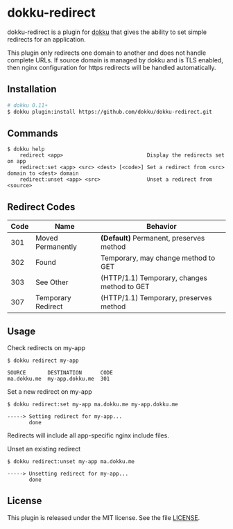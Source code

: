 # dokku-redirect

dokku-redirect is a plugin for [dokku][dokku] that gives the ability to set simple redirects for an application.

This plugin only redirects one domain to another and does not handle complete URLs. If source domain is managed by dokku and is TLS enabled, then nginx configuration for https redirects will be handled automatically.

## Installation

```sh
# dokku 0.11+
$ dokku plugin:install https://github.com/dokku/dokku-redirect.git
```

## Commands

```
$ dokku help
    redirect <app>                           Display the redirects set on app
    redirect:set <app> <src> <dest> [<code>] Set a redirect from <src> domain to <dest> domain
    redirect:unset <app> <src>               Unset a redirect from <source>
```

## Redirect Codes

| Code | Name               | Behavior                                           |
| ---- | ------------------ | -------------------------------------------------- |
| 301  | Moved Permanently  | __(Default)__ Permanent, preserves method          |
| 302  | Found              | Temporary, may change method to GET                |
| 303  | See Other          | (HTTP/1.1) Temporary, changes method to GET        |
| 307  | Temporary Redirect | (HTTP/1.1) Temporary, preserves method             |

## Usage

Check redirects on my-app
```shell
$ dokku redirect my-app

SOURCE       DESTINATION      CODE
ma.dokku.me  my-app.dokku.me  301
```

Set a new redirect on my-app
```shell
$ dokku redirect:set my-app ma.dokku.me my-app.dokku.me

-----> Setting redirect for my-app...
       done
```

Redirects will include all app-specific nginx include files.

Unset an existing redirect
```shell
$ dokku redirect:unset my-app ma.dokku.me

-----> Unsetting redirect for my-app...
       done
```

## License

This plugin is released under the MIT license. See the file [LICENSE](LICENSE).

[dokku]: https://github.com/progrium/dokku
